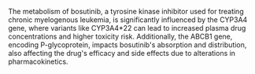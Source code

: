 The metabolism of bosutinib, a tyrosine kinase inhibitor used for treating chronic myelogenous leukemia, is significantly influenced by the CYP3A4 gene, where variants like CYP3A4*22 can lead to increased plasma drug concentrations and higher toxicity risk. Additionally, the ABCB1 gene, encoding P-glycoprotein, impacts bosutinib's absorption and distribution, also affecting the drug's efficacy and side effects due to alterations in pharmacokinetics.